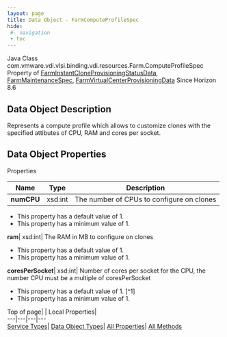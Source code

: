 ```yaml
---
layout: page
title: Data Object - FarmComputeProfileSpec
hide:
 #- navigation
 - toc
---
```






Java Class
    com.vmware.vdi.vlsi.binding.vdi.resources.Farm.ComputeProfileSpec
Property of
     [FarmInstantCloneProvisioningStatusData](vdi.resources.Farm.InstantCloneProvisioningStatusData.md#field_detail), [FarmMaintenanceSpec](vdi.resources.Farm.MaintenanceSpec.md#field_detail), [FarmVirtualCenterProvisioningData](vdi.resources.Farm.VirtualCenterProvisioningData.md#field_detail)
Since 
    Horizon 8.6

## Data Object Description 

Represents a compute profile which allows to customize clones with the specified attibutes of CPU, RAM and cores per socket. 

## Data Object Properties

Properties

Name |  Type |  Description   
---|---|---  
**numCPU**|  xsd:int|  The number of CPUs to configure on clones   


  * This property has a default value of 1.
  * This property has a minimum value of 1. 

  
**ram**|  xsd:int|  The RAM in MB to configure on clones   


  * This property has a default value of 1.
  * This property has a minimum value of 1. 

  
**coresPerSocket**|  xsd:int|  Number of cores per socket for the CPU, the number CPU must be a multiple of coresPerSocket   


  * This property has a default value of 1.
[^1]
  * This property has a minimum value of 1. 

  
  
  
Top of page| | Local Properties|   
---|---|---|---  
[Service Types](index-mo_types.md)| [Data Object Types](index-do_types.md)| [All Properties](index-properties.md)| [All Methods](index-methods.md)  
  
  

